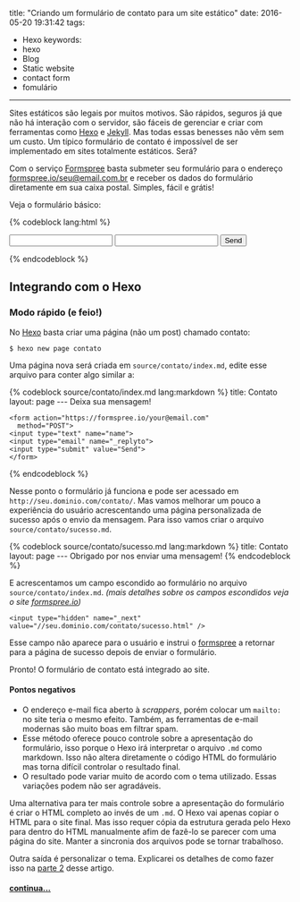 title: "Criando um formulário de contato para um site estático"
date: 2016-05-20 19:31:42
tags: 
   - Hexo
keywords:
   - hexo
   - Blog
   - Static website
   - contact form
   - fomulário
---
Sites estáticos são legais por muitos motivos. São rápidos, seguros já que não há interação com o servidor, são fáceis de gerenciar e criar com ferramentas como [Hexo][hx] e [Jekyll][j]. Mas todas essas benesses não vêm sem um custo. Um típico formulário de contato é impossível de ser implementado em sites totalmente estáticos. Será?
<!-- more -->
Com o serviço [Formspree][fp] basta submeter seu formulário para o endereço [formspree.io/seu@email.com.br](https://formspree.io/seu@email.com.br) e receber os dados do formulário diretamente em sua caixa postal. Simples, fácil e grátis! 

Veja o formulário básico:

{% codeblock lang:html %}
    <form action="https://formspree.io/your@email.com" method="POST">
    <input type="text" name="name">
    <input type="email" name="_replyto">
    <input type="submit" value="Send">
    </form>
{% endcodeblock %}

## Integrando com o Hexo ##

### Modo rápido (e feio!) ###

No [Hexo][hx] basta criar uma página (não um post) chamado contato:

`$ hexo new page contato`

Uma página nova será criada em `source/contato/index.md`, edite esse arquivo para conter algo similar a:

{% codeblock source/contato/index.md lang:markdown %}
    title: Contato
    layout: page
    ---
    Deixa sua mensagem!

    <form action="https://formspree.io/your@email.com"
      method="POST">
    <input type="text" name="name">
    <input type="email" name="_replyto">
    <input type="submit" value="Send">
    </form>
{% endcodeblock %}

Nesse ponto o formulário já funciona e pode ser acessado em `http://seu.dominio.com/contato/`. Mas vamos melhorar um pouco a experiência do usuário acrescentando uma página personalizada de sucesso após o envio da mensagem. Para isso vamos criar o arquivo `source/contato/sucesso.md`.

{% codeblock source/contato/sucesso.md lang:markdown %}
    title: Contato
    layout: page
    ---
    Obrigado por nos enviar uma mensagem!
{% endcodeblock %}

E acrescentamos um campo escondido ao formulário no arquivo `source/contato/index.md`. 
*(mais detalhes sobre os campos escondidos veja o site [formspree.io][fp])*

`<input type="hidden" name="_next" value="//seu.dominio.com/contato/sucesso.html" />`

Esse campo não aparece para o usuário e instrui o [formspree][fp] a retornar para a página de sucesso depois de enviar o formulário.

Pronto! O formulário de contato está integrado ao site.

#### Pontos negativos ####

* O endereço e-mail fica aberto à *scrappers*, porém colocar um `mailto:` no site teria o mesmo efeito. Também, as ferramentas de e-mail modernas são muito boas em filtrar spam.
* Esse método oferece pouco controle sobre a apresentação do formulário, isso porque o Hexo irá interpretar o arquivo `.md` como markdown. Isso não altera diretamente o código HTML do formulário mas torna difícil controlar o resultado final.
* O resultado pode variar muito de acordo com o tema utilizado. Essas variações podem não ser agradáveis.

Uma alternativa para ter mais controle sobre a apresentação do formulário é criar o HTML completo ao invés de um `.md`. O Hexo vai apenas copiar o HTML para o site final. Mas isso requer cópia da estrutura gerada pelo Hexo para dentro do HTML manualmente afim de fazê-lo se parecer com uma página do site. Manter a sincronia dos arquivos pode se tornar trabalhoso.

Outra saída é personalizar o tema. Explicarei os detalhes de como fazer isso na [parte 2][p2] desse artigo.

#### [continua...][p2] ####

[hx]: https://hexo.io
[j]: https://jekyllrb.com
[fp]: https://formspree.io
[p2]: /2016/05/formulario-de-contato-site-estatico-pt2